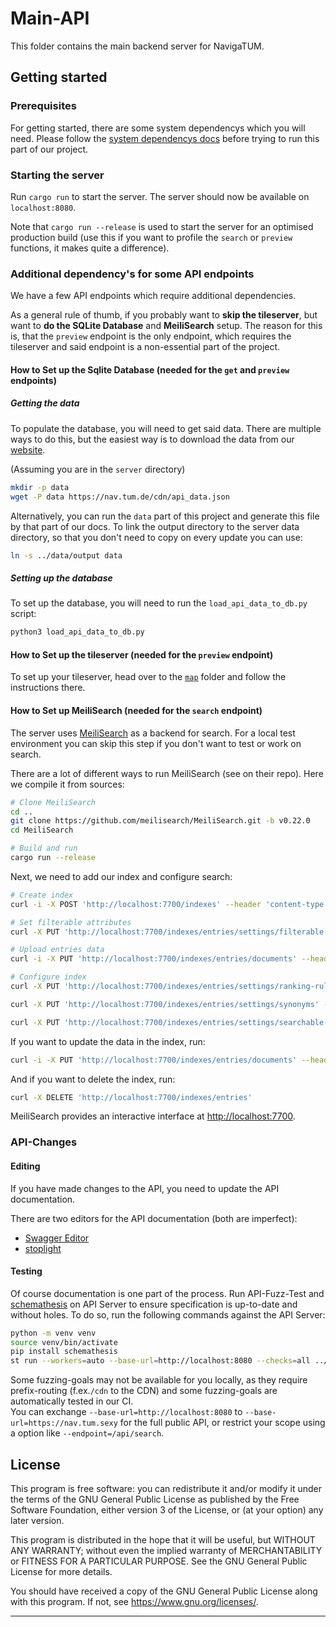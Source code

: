 # Main-API

This folder contains the main backend server for NavigaTUM.

## Getting started

### Prerequisites

For getting started, there are some system dependencys which you will need.
Please follow the [system dependencys docs](/resources/documentation/Dependencys.md) before trying to run this part of our project.

### Starting the server

Run `cargo run` to start the server.
The server should now be available on `localhost:8080`.

Note that `cargo run --release` is used to start the server for an optimised production build (use this if you want to profile the `search` or `preview` functions, it makes quite a difference).

### Additional dependency's for some API endpoints

We have a few API endpoints which require additional dependencies.

As a general rule of thumb, if you probably want to **skip the tileserver**, but want to **do the SQLite Database** and **MeiliSearch** setup.
The reason for this is, that the `preview` endpoint is the only endpoint, which requires the tileserver and said endpoint is a non-essential part of the project.

#### How to Set up the Sqlite Database (needed for the `get` and `preview` endpoints)

##### Getting the data

To populate the database, you will need to get said data.
There are multiple ways to do this, but the easiest way is to download the data from our [website](https://nav.tum.de/).

(Assuming you are in the `server` directory)

```bash
mkdir -p data
wget -P data https://nav.tum.de/cdn/api_data.json
```

Alternatively, you can run the `data` part of this project and generate this file by that part of our docs.
To link the output directory to the server data directory, so that you don't need to copy on every update you can use:

```bash
ln -s ../data/output data
```

##### Setting up the database

To set up the database, you will need to run the `load_api_data_to_db.py` script:

```bash
python3 load_api_data_to_db.py
```

#### How to Set up the tileserver (needed for the `preview` endpoint)

To set up your tileserver, head over to the [`map`](https://github.com/TUM-Dev/NavigaTUM/tree/main/map) folder and follow the instructions there.

#### How to Set up MeiliSearch (needed for the `search` endpoint)

The server uses [MeiliSearch](https://github.com/meilisearch/MeiliSearch) as a backend for search.
For a local test environment you can skip this step if you don't want to test or work on search.

There are a lot of different ways to run MeiliSearch (see on their repo). Here we compile it
from sources:

```bash
# Clone MeiliSearch
cd ..
git clone https://github.com/meilisearch/MeiliSearch.git -b v0.22.0
cd MeiliSearch

# Build and run
cargo run --release
```

Next, we need to add our index and configure search:

```bash
# Create index
curl -i -X POST 'http://localhost:7700/indexes' --header 'content-type: application/json' --data '{ "uid": "entries", "primaryKey": "ms_id" }'

# Set filterable attributes
curl -X PUT 'http://localhost:7700/indexes/entries/settings/filterable-attributes' --data '["facet", "parent_keywords", "parent_building_names", "campus", "type", "usage"]'

# Upload entries data
curl -i -X PUT 'http://localhost:7700/indexes/entries/documents' --header 'content-type: application/json' --data-binary @data/search_data.json

# Configure index
curl -X PUT 'http://localhost:7700/indexes/entries/settings/ranking-rules' --data '["words","typo","rank:desc","exactness","proximity","attribute"]'

curl -X PUT 'http://localhost:7700/indexes/entries/settings/synonyms' --data @../data/search_synonyms.json

curl -X PUT 'http://localhost:7700/indexes/entries/settings/searchable-attributes' --data '[ "ms_id", "name", "arch_name", "type", "type_common_name", "parent_building", "parent_keywords", "address", "usage" ]'
```

If you want to update the data in the index, run:

```bash
curl -i -X PUT 'http://localhost:7700/indexes/entries/documents' --header 'content-type: application/json' --data-binary @data/search_data.json
```

And if you want to delete the index, run:

```bash
curl -X DELETE 'http://localhost:7700/indexes/entries'
```

MeiliSearch provides an interactive interface at [http://localhost:7700](http://localhost:7700).

### API-Changes

#### Editing

If you have made changes to the API, you need to update the API documentation.

There are two editors for the API documentation (both are imperfect):

- [Swagger Editor](https://editor.swagger.io/?url=https://raw.githubusercontent.com/TUM-Dev/navigatum/main/openapi.yaml)
- [stoplight](https://stoplight.io/)

#### Testing

Of course documentation is one part of the process.
Run API-Fuzz-Test and [schemathesis](https://github.com/schemathesis/schemathesis) on API Server to ensure specification is up-to-date and without holes.
To do so, run the following commands against the API Server:

```bash
python -m venv venv
source venv/bin/activate
pip install schemathesis
st run --workers=auto --base-url=http://localhost:8080 --checks=all ../openapi.yaml
```

Some fuzzing-goals may not be available for you locally, as they require prefix-routing (f.ex.`/cdn` to the CDN) and some fuzzing-goals are automatically tested in our CI.  
You can exchange `--base-url=http://localhost:8080` to `--base-url=https://nav.tum.sexy` for the full public API, or restrict your scope using a option like `--endpoint=/api/search`.

## License

This program is free software: you can redistribute it and/or modify
it under the terms of the GNU General Public License as published by
the Free Software Foundation, either version 3 of the License, or
(at your option) any later version.

This program is distributed in the hope that it will be useful,
but WITHOUT ANY WARRANTY; without even the implied warranty of
MERCHANTABILITY or FITNESS FOR A PARTICULAR PURPOSE. See the
GNU General Public License for more details.

You should have received a copy of the GNU General Public License
along with this program. If not, see <https://www.gnu.org/licenses/>.

---
